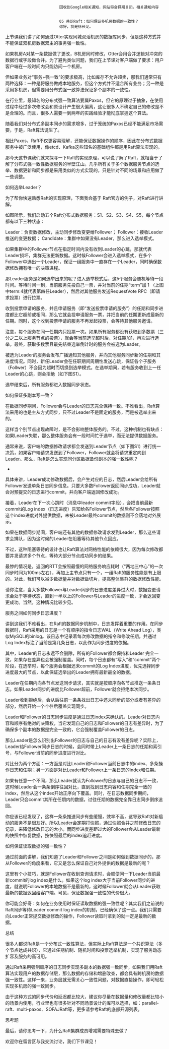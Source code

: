 
                            
                            因收到Google相关通知，网站将会择期关闭。相关通知内容
                            
                            
                            05 共识Raft：如何保证多机房数据的一致性？
                            你好，我是徐长龙。

上节课我们讲了如何通过Otter实现同城双活机房的数据库同步，但是这种方式并不能保证双机房数据双主的事务强一致性。

如果机房A对某一条数据做了更改，B机房同时修改，Otter会用合并逻辑对冲突的数据行或字段做合并。为了避免类似问题，我们在上节课对客户端做了要求：用户客户端在一段时间内只能访问一个机房。

但如果业务对“事务+强一致”的要求极高，比如库存不允许超卖，那我们通常只有两种选择：一种是将服务做成本地服务，但这个方式并不适合所有业务；另一种是采用多机房，但需要用分布式强一致算法保证多个副本的一致性。

在行业里，最知名的分布式强一致算法要属Paxos，但它的原理过于抽象，在使用过程中经过多次修改会和原设计产生很大偏离，这让很多人不确定自己的修改是不是合理的。而且，很多人需要一到两年的实践经验才能彻底掌握这个算法。

随着我们对分布式多副本同步的需求增多，过于笼统的Paxos已经不能满足市场需要，于是，Raft算法诞生了。

相比Paxos，Raft不仅更容易理解，还能保证数据操作的顺序，因此在分布式数据服务中被广泛使用，像etcd、Kafka这些知名的基础组件都是用Raft算法实现的。

那今天这节课我们就来探寻一下Raft的实现原理，可以说了解了Raft，就相当于了解了分布式强一致性数据服务的半壁江山。几乎所有关于多个数据服务节点的选举、数据更新和同步都是采用类似的方式实现的，只是针对不同的场景和应用做了一些调整。

如何选举Leader？

为了帮你快速熟悉Raft的实现原理，下面我会基于 Raft官方的例子，对Raft进行讲解。



如图所示，我们启动五个Raft分布式数据服务：S1、S2、S3、S4、S5，每个节点都有以下三种状态：


Leader：负责数据修改，主动同步修改变更给Follower；
Follower：接收Leader推送的变更数据；
Candidate：集群中如果没有Leader，那么进入选举模式。


如果集群中的Follower节点在指定时间内没有收到Leader的心跳，那就代表Leader损坏，集群无法更新数据。这时候Follower会进入选举模式，在多个Follower中选出一个Leader，保证一组服务中一直存在一个Leader，同时确保数据修改拥有唯一的决策进程。

那Leader服务是如何选举出来的呢？进入选举模式后，这5个服务会随机等待一段时间。等待时间一到，当前服务先投自己一票，并对当前的任期“term”加 1 （上图中term:4就代表第四任Leader），然后对其他服务发送RequestVote RPC（即请求投票）进行拉票。



收到投票申请的服务，并且申请服务（即“发送投票申请的服务”）的任期和同步进度都比它超前或相同，那么它就会投申请服务一票，并把当前的任期更新成最新的任期。同时，这个收到投票申请的服务不再发起投票，会等待其他服务邀请。

注意，每个服务在同一任期内只投票一次。如果所有服务都没有获取到多数票（三分之二以上服务节点的投票），就会等当前选举超时后，对任期加1，再次进行选举。最终，获取多数票且最先结束选举倒计时的服务会被选为Leader。

被选为Leader的服务会发布广播通知其他服务，并向其他服务同步新的任期和其进度情况。同时，新任Leader会在任职期间周期性发送心跳，保证各个子服务（Follwer）不会因为超时而切换到选举模式。在选举期间，若有服务收到上一任Leader的心跳，则会拒绝（如下图S1）。



选举结束后，所有服务都进入数据同步状态。

如何保证多副本写一致？

在数据同步期间，Follower会与Leader的日志完全保持一致。不难看出，Raft算法采用的也是主从方式同步，只不过Leader不是固定的服务，而是被选举出来的。

这样当个别节点出现故障时，是不会影响整体服务的。不过，这种机制也有缺点：如果Leader失联，那么整体服务会有一段时间忙于选举，而无法提供数据服务。

通常来说，客户端的数据修改请求都会发送到Leader节点（如下图S1）进行统一决策，如果客户端请求发送到了Follower，Follower就会将请求重定向到Leader。那么，Raft是怎么实现同分区数据备份副本的强一致性呢？

-
具体来讲，Leader成功修改数据后，会产生对应的日志，然后Leader会给所有Follower发送单条日志同步信息。只要大多数Follower返回同步成功，Leader就会对预提交的日志进行commit，并向客户端返回修改成功。

接着，Leader在下一次心跳时（消息中leader commit字段），会把当前最新commit的Log index（日志进度）告知给各Follower节点，然后各Follower按照这个index进度对外提供数据，未被Leader最终commit的数据则不会落地对外展示。

如果在数据同步期间，客户端还有其他的数据修改请求发到Leader，那么这些请求会排队，因为这时候的Leader在阻塞等待其他节点回应。



不过，这种阻塞等待的设计也让Raft算法对网络性能的依赖很大，因为每次修改都要并发请求多个节点，等待大部分节点成功同步的结果。

最惨的情况是，返回的RTT会按照最慢的网络服务响应耗时（“两地三中心”的一次同步时间为100ms左右），再加上主节点只有一个，一组Raft的服务性能是有上限的。对此，我们可以减少数据量并对数据做切片，提高整体集群的数据修改性能。

请你注意，当大多数Follower与Leader同步的日志进度差异过大时，数据变更请求会处于等待状态，直到一半以上的Follower与Leader的进度一致，才会返回变更成功。当然，这种情况比较少见。

服务之间如何同步日志进度？

讲到这我们不难看出，在Raft的数据同步机制中，日志发挥着重要的作用。在同步数据时，Raft采用的日志是一个有顺序的指令日志WAL（Write Ahead Log），类似MySQL的binlog。该日志中记录着每次修改数据的指令和修改任期，并通过Log Index标注了当前是第几条日志，以此作为同步进度的依据。



其中，Leader的日志永远不会删除，所有的Follower都会保持和Leader 完全一致，如果存在差异也会被强制覆盖。同时，每个日志都有“写入”和“commit”两个阶段，在选举时，每个服务会根据还未commit的Log Index进度，优先选择同步进度最大的节点，以此保证选举出的Leader拥有最新最全的数据。

Leader在任期内向各节点发送同步请求，其实就是按顺序向各节点推送一条条日志。如果Leader同步的进度比Follower超前，Follower就会拒绝本次同步。

Leader收到拒绝后，会从后往前一条条找出日志中还未同步的部分或者有差异的部分，然后开始一个个往后覆盖实现同步。



Leader和Follower的日志同步进度是通过日志index来确认的。Leader对日志内容和顺序有绝对的决策权，当它发现自己的日志和Follower的日志有差异时，为了确保多个副本的数据是完全一致的，它会强制覆盖Follower的日志。

那么Leader是怎么识别出Follower的日志与自己的日志有没有差异呢？实际上，Leader给Follower同步日志的时候，会同时带上Leader上一条日志的任期和索引号，与Follower当前的同步进度进行对比。

对比分为两个方面：一方面是对比Leader和Follower当前日志中的index、多条操作日志和任期；另一方面是对比Leader和Follower上一条日志的index和任期。

如果有任意一个不同，那么Leader就认为Follower的日志与自己的日志不一致，这时候Leader会一条条倒序往回对比，直到找到日志内容和任期完全一致的index，然后从这个index开始正序向下覆盖。同时，在日志数据同步期间，Leader只会commit其所在任期内的数据，过往任期的数据完全靠日志同步倒序追回。

你应该已经发现了，这样一条条推送同步有些缓慢，效率不高，这导致Raft对新启动的服务不是很友好。所以Leader会定期打快照，通过快照合并之前修改日志的记录，来降低修改日志的大小。而同步进度差距过大的Follower会从Leader最新的快照中恢复数据，按快照最后的index追赶进度。

如何保证读取数据的强一致性？

通过前面的讲解，我们知道了Leader和Follower之间是如何做到数据同步的，那从Follower的角度来看，它又是怎么保证自己对外提供的数据是最新的呢？

这里有个小技巧，就是Follower在收到查询请求时，会顺便问一下Leader当前最新commit的log index是什么。如果这个log index大于当前Follower同步的进度，就说明Follower的本地数据不是最新的，这时候Follower就会从Leader获取最新的数据返回给客户端。可见，保证数据强一致性的代价很大。



你可能会好奇：如何在业务使用时保证读取数据的强一致性呢？其实我们之前说的Raft同步等待Leader commit log index的机制，已经确保了这一点。我们只需要向Leader正常提交数据修改的操作，Follower读取时拿到的就一定是最新的数据。

总结

很多人都说Raft是一个分布式一致性算法，但实际上Raft算法是一个共识算法（多个节点达成共识），它通过任期机制、随机时间和投票选举机制，实现了服务动态扩容及服务的高可用。

通过Raft采用强制顺序的日志同步实现多副本的数据强一致同步，如果我们用Raft算法实现用户的数据存储层，那么数据的存储和增删改查，都会具有跨机房的数据强一致性。这样一来，业务层就无需关心一致性问题，对数据直接操作，即可轻松实现多机房的强一致同步。

由于这种方式的同步代价和延迟都比较大，建议你尽量在数据量和修改量都比较小的场景内使用，行业里也有很多针对不同场景设计的库可以选择，如：parallel-raft、multi-paxos、SOFAJRaft等，更多请参考Raft的底部开源列表。



思考题

最后，请你思考一下，为什么Raft集群成员增减需要特殊去做？

欢迎你在留言区与我交流讨论，我们下节课见！

                        
                        
                            